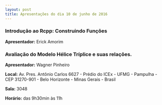 ```yaml
---
layout: post
title: Apresentações do dia 10 de junho de 2016
---
```


### Introdução ao Rcpp: Construindo Funções

**Apresentador:** Erick Amorim

### Avaliação do Modelo Hélice Tríplice e suas relações.

**Apresentador:** Wagner Pinheiro

**Local:**  Av. Pres. Antônio Carlos 6627 - Prédio do ICEx - UFMG - Pampulha - CEP 31270-901 - Belo Horizonte - Minas Gerais - Brasil

**Sala:** 3048

**Horário:** das 9h30min às 11h
